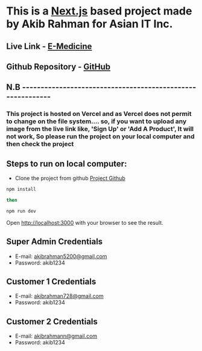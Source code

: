 # This is a [Next.js](https://nextjs.org/) based project made by Akib Rahman for Asian IT Inc.

## Live Link - [E-Medicine](https://e-medicine-akib.vercel.app/)

## Github Repository - [GitHub](https://github.com/akibrahman/e-medicine)

## N.B -----------------------------------------------------------

### This project is hosted on Vercel and as Vercel does not permit to change on the file system.... so, if you want to upload any image from the live link like, 'Sign Up' or 'Add A Product', It will not work, So please run the project on your local computer and then check the project

## Steps to run on local computer:

- Clone the project from github [Project Github](https://github.com/akibrahman/e-medicine)

```bash
npm install

then

npm run dev
```

Open [http://localhost:3000](http://localhost:3000) with your browser to see the result.


## Super Admin Credentials

- E-mail: akibrahman5200@gmail.com
- Password: akib1234
## Customer 1 Credentials

- E-mail: akibrahman728@gmail.com
- Password: akib1234
## Customer 2 Credentials

- E-mail: akibrahmann@gmail.com
- Password: akib1234
